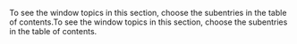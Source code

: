 <span data-ttu-id="40b16-101">To see the window topics in this section, choose the subentries in the table of contents.</span><span class="sxs-lookup"><span data-stu-id="40b16-101">To see the window topics in this section, choose the subentries in the table of contents.</span></span>
